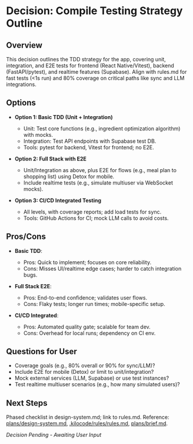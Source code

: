 # Decision: Compile Testing Strategy Outline

## Overview
This decision outlines the TDD strategy for the app, covering unit, integration, and E2E tests for frontend (React Native/Vitest), backend (FastAPI/pytest), and realtime features (Supabase). Align with rules.md for fast tests (<1s run) and 80% coverage on critical paths like sync and LLM integrations.

## Options
- **Option 1: Basic TDD (Unit + Integration)**
  - Unit: Test core functions (e.g., ingredient optimization algorithm) with mocks.
  - Integration: Test API endpoints with Supabase test DB.
  - Tools: pytest for backend, Vitest for frontend; no E2E.

- **Option 2: Full Stack with E2E**
  - Unit/Integration as above, plus E2E for flows (e.g., meal plan to shopping list) using Detox for mobile.
  - Include realtime tests (e.g., simulate multiuser via WebSocket mocks).

- **Option 3: CI/CD Integrated Testing**
  - All levels, with coverage reports; add load tests for sync.
  - Tools: GitHub Actions for CI; mock LLM calls to avoid costs.

## Pros/Cons
- **Basic TDD**:
  - Pros: Quick to implement; focuses on core reliability.
  - Cons: Misses UI/realtime edge cases; harder to catch integration bugs.

- **Full Stack E2E**:
  - Pros: End-to-end confidence; validates user flows.
  - Cons: Flaky tests; longer run times; mobile-specific setup.

- **CI/CD Integrated**:
  - Pros: Automated quality gate; scalable for team dev.
  - Cons: Overhead for local runs; dependency on CI env.

## Questions for User
- Coverage goals (e.g., 80% overall or 90% for sync/LLM)?
- Include E2E for mobile (Detox) or limit to unit/integration?
- Mock external services (LLM, Supabase) or use test instances?
- Test realtime multiuser scenarios (e.g., how many simulated users)?

## Next Steps
Phased checklist in design-system.md; link to rules.md. Reference: [plans/design-system.md](../design-system.md), [.kilocode/rules/rules.md](../../../.kilocode/rules/rules.md), [plans/brief.md](../brief.md).

*Decision Pending - Awaiting User Input*